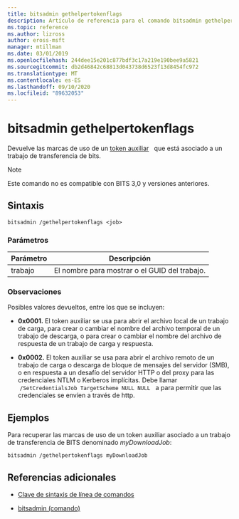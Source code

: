 ```yaml
---
title: bitsadmin gethelpertokenflags
description: Artículo de referencia para el comando bitsadmin gethelpertokenflags, que devuelve las marcas de uso de un token auxiliar que está asociado a un trabajo de transferencia de BITS.
ms.topic: reference
ms.author: lizross
author: eross-msft
manager: mtillman
ms.date: 03/01/2019
ms.openlocfilehash: 244dee15e201c877bdf3c17a219e190bee9a5821
ms.sourcegitcommit: db2d46842c68813d043738d6523f13d8454fc972
ms.translationtype: MT
ms.contentlocale: es-ES
ms.lasthandoff: 09/10/2020
ms.locfileid: "89632053"
---
```

# <a name="bitsadmin-gethelpertokenflags"></a>bitsadmin gethelpertokenflags

Devuelve las marcas de uso de un [token auxiliar](/windows/win32/bits/helper-tokens-for-bits-transfer-jobs)   que está asociado a un trabajo de transferencia de bits.

> [!NOTE]
> Este comando no es compatible con BITS 3,0 y versiones anteriores.

## <a name="syntax"></a>Sintaxis

```
bitsadmin /gethelpertokenflags <job>
```

### <a name="parameters"></a>Parámetros

| Parámetro | Descripción |
| -------------- | -------------- |
| trabajo | El nombre para mostrar o el GUID del trabajo. |

### <a name="remarks"></a>Observaciones

Posibles valores devueltos, entre los que se incluyen:

- **0x0001.** El token auxiliar se usa para abrir el archivo local de un trabajo de carga, para crear o cambiar el nombre del archivo temporal de un trabajo de descarga, o para crear o cambiar el nombre del archivo de respuesta de un trabajo de carga y respuesta.

- **0x0002.** El token auxiliar se usa para abrir el archivo remoto de un trabajo de carga o descarga de bloque de mensajes del servidor (SMB), o en respuesta a un desafío del servidor HTTP o del proxy para las credenciales NTLM o Kerberos implícitas. Debe llamar  `/SetCredentialsJob TargetScheme NULL NULL`   a para permitir que las credenciales se envíen a través de http.

## <a name="examples"></a>Ejemplos

Para recuperar las marcas de uso de un token auxiliar asociado a un trabajo de transferencia de BITS denominado *myDownloadJob*:

```
bitsadmin /gethelpertokenflags myDownloadJob
```

## <a name="additional-references"></a>Referencias adicionales

- [Clave de sintaxis de línea de comandos](command-line-syntax-key.md)

- [bitsadmin (comando)](bitsadmin.md)
